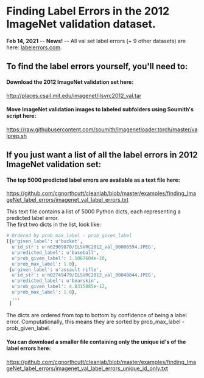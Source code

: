 # Finding Label Errors in the 2012 ImageNet validation dataset.

**Feb 14, 2021** -- **News!** -- All val set label errors (+ 9 other datasets) are here: [labelerrors.com](http://labelerrors.com/).


## To find the label errors yourself, you'll need to:
#### Download the 2012 ImageNet validation set here:
http://places.csail.mit.edu/imagenet/ilsvrc2012_val.tar

#### Move ImageNet validation images to labeled subfolders using Soumith's script here:
https://raw.githubusercontent.com/soumith/imagenetloader.torch/master/valprep.sh

## If you just want a list of all the label errors in 2012 ImageNet validation set:

#### The top 5000 predicted label errors are available as a text file here:
https://github.com/cgnorthcutt/cleanlab/blob/master/examples/finding_ImageNet_label_errors/imagenet_val_label_errors.txt

This text file contains a list of 5000 Python dicts, each representing a predicted label error.  
The first two dicts in the list, look like:

```python
# Ordered by prob_max_label - prob_given_label
[{u'given_label': u'bucket',
  u'id_str': u'n02909870/ILSVRC2012_val_00006594.JPEG',
  u'predicted_label': u'baseball',
  u'prob_given_label': 1.1067604e-10,
  u'prob_max_label': 1.0},
 {u'given_label': u'assault rifle',
  u'id_str': u'n02749479/ILSVRC2012_val_00040844.JPEG',
  u'predicted_label': u'bearskin',
  u'prob_given_label': 4.8315085e-12,
  u'prob_max_label': 1.0},
  ...
 ]
```

The dicts are ordered from top to bottom by confidence of being a label error. Computationally, this means they are sorted by prob_max_label - prob_given_label.

#### You can download a smaller file containing only the unique id's of the label errors here:
https://github.com/cgnorthcutt/cleanlab/blob/master/examples/finding_ImageNet_label_errors/imagenet_val_label_errors_unique_id_only.txt
